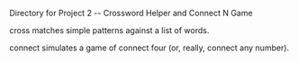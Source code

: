 Directory for Project 2 -- Crossword Helper and Connect N Game

cross matches simple patterns against a list of words.

connect simulates a game of connect four (or, really, connect any number).
